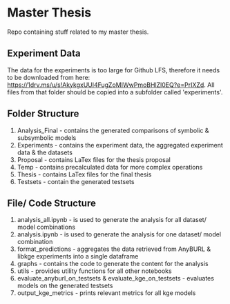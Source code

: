 # Master Thesis
Repo containing stuff related to my master thesis.

## Experiment Data
The data for the experiments is too large for Github LFS, therefore it needs to be downloaded from here: https://1drv.ms/u/s!AkykgxUUl4FugZoMIWwPmoBHlZl0EQ?e=PrIXZd. All files from that folder should be copied into a subfolder called 'experiments'.

## Folder Structure
1. Analysis_Final - contains the generated comparisons of symbolic & subsymbolic models
2. Experiments - contains the experiment data, the aggregated experiment data & the datasets 
3. Proposal - contains LaTex files for the thesis proposal 
4. Temp - contains precalculated data for more complex operations 
5. Thesis - contains LaTex files for the final thesis 
6. Testsets - contain the generated testsets

## File/ Code Structure
1. analysis_all.ipynb - is used to generate the analysis for all dataset/ model combinations
2. analysis.ipynb - is used to generate the analysis for one dataset/ model combination
3. format_predictions - aggregates the data retrieved from AnyBURL & libkge experiments into a single dataframe
4. graphs - contains the code to generate the content for the analysis 
5. utils - provides utility functions for all other notebooks
6. evaluate_anyburl_on_testsets & evaluate_kge_on_testsets - evaluates models on the generated testsets
7. output_kge_metrics - prints relevant metrics for all kge models
